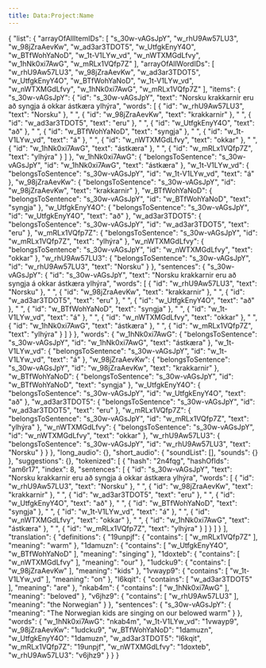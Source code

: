 ```yaml
---
title: Data:Project:Name
---
```


{
    "list": {
        "arrayOfAllItemIDs": [
            "s_30w-vAGsJpY",
            "w_rhU9Aw57LU3",
            "w_98jZraAevKw",
            "w_ad3ar3TDOT5",
            "w_UtfgkEnyY4O",
            "w_BTfWohYaNoD",
            "w_1t-V1LYw_vd",
            "w_nWTXMGdLfvy",
            "w_1hNk0xi7AwG",
            "w_mRLx1VQfp7Z"
        ],
        "arrayOfAllWordIDs": [
            "w_rhU9Aw57LU3",
            "w_98jZraAevKw",
            "w_ad3ar3TDOT5",
            "w_UtfgkEnyY4O",
            "w_BTfWohYaNoD",
            "w_1t-V1LYw_vd",
            "w_nWTXMGdLfvy",
            "w_1hNk0xi7AwG",
            "w_mRLx1VQfp7Z"
        ],
        "items": {
            "s_30w-vAGsJpY": {
                "id": "s_30w-vAGsJpY",
                "text": "Norsku krakkarnir eru að syngja á okkar ástkæra ylhýra",
                "words": [
                    {
                        "id": "w_rhU9Aw57LU3",
                        "text": "Norsku"
                    },
                    " ",
                    {
                        "id": "w_98jZraAevKw",
                        "text": "krakkarnir"
                    },
                    " ",
                    {
                        "id": "w_ad3ar3TDOT5",
                        "text": "eru"
                    },
                    " ",
                    {
                        "id": "w_UtfgkEnyY4O",
                        "text": "að"
                    },
                    " ",
                    {
                        "id": "w_BTfWohYaNoD",
                        "text": "syngja"
                    },
                    " ",
                    {
                        "id": "w_1t-V1LYw_vd",
                        "text": "á"
                    },
                    " ",
                    {
                        "id": "w_nWTXMGdLfvy",
                        "text": "okkar"
                    },
                    " ",
                    {
                        "id": "w_1hNk0xi7AwG",
                        "text": "ástkæra"
                    },
                    " ",
                    {
                        "id": "w_mRLx1VQfp7Z",
                        "text": "ylhýra"
                    }
                ]
            },
            "w_1hNk0xi7AwG": {
                "belongsToSentence": "s_30w-vAGsJpY",
                "id": "w_1hNk0xi7AwG",
                "text": "ástkæra"
            },
            "w_1t-V1LYw_vd": {
                "belongsToSentence": "s_30w-vAGsJpY",
                "id": "w_1t-V1LYw_vd",
                "text": "á"
            },
            "w_98jZraAevKw": {
                "belongsToSentence": "s_30w-vAGsJpY",
                "id": "w_98jZraAevKw",
                "text": "krakkarnir"
            },
            "w_BTfWohYaNoD": {
                "belongsToSentence": "s_30w-vAGsJpY",
                "id": "w_BTfWohYaNoD",
                "text": "syngja"
            },
            "w_UtfgkEnyY4O": {
                "belongsToSentence": "s_30w-vAGsJpY",
                "id": "w_UtfgkEnyY4O",
                "text": "að"
            },
            "w_ad3ar3TDOT5": {
                "belongsToSentence": "s_30w-vAGsJpY",
                "id": "w_ad3ar3TDOT5",
                "text": "eru"
            },
            "w_mRLx1VQfp7Z": {
                "belongsToSentence": "s_30w-vAGsJpY",
                "id": "w_mRLx1VQfp7Z",
                "text": "ylhýra"
            },
            "w_nWTXMGdLfvy": {
                "belongsToSentence": "s_30w-vAGsJpY",
                "id": "w_nWTXMGdLfvy",
                "text": "okkar"
            },
            "w_rhU9Aw57LU3": {
                "belongsToSentence": "s_30w-vAGsJpY",
                "id": "w_rhU9Aw57LU3",
                "text": "Norsku"
            }
        },
        "sentences": {
            "s_30w-vAGsJpY": {
                "id": "s_30w-vAGsJpY",
                "text": "Norsku krakkarnir eru að syngja á okkar ástkæra ylhýra",
                "words": [
                    {
                        "id": "w_rhU9Aw57LU3",
                        "text": "Norsku"
                    },
                    " ",
                    {
                        "id": "w_98jZraAevKw",
                        "text": "krakkarnir"
                    },
                    " ",
                    {
                        "id": "w_ad3ar3TDOT5",
                        "text": "eru"
                    },
                    " ",
                    {
                        "id": "w_UtfgkEnyY4O",
                        "text": "að"
                    },
                    " ",
                    {
                        "id": "w_BTfWohYaNoD",
                        "text": "syngja"
                    },
                    " ",
                    {
                        "id": "w_1t-V1LYw_vd",
                        "text": "á"
                    },
                    " ",
                    {
                        "id": "w_nWTXMGdLfvy",
                        "text": "okkar"
                    },
                    " ",
                    {
                        "id": "w_1hNk0xi7AwG",
                        "text": "ástkæra"
                    },
                    " ",
                    {
                        "id": "w_mRLx1VQfp7Z",
                        "text": "ylhýra"
                    }
                ]
            }
        },
        "words": {
            "w_1hNk0xi7AwG": {
                "belongsToSentence": "s_30w-vAGsJpY",
                "id": "w_1hNk0xi7AwG",
                "text": "ástkæra"
            },
            "w_1t-V1LYw_vd": {
                "belongsToSentence": "s_30w-vAGsJpY",
                "id": "w_1t-V1LYw_vd",
                "text": "á"
            },
            "w_98jZraAevKw": {
                "belongsToSentence": "s_30w-vAGsJpY",
                "id": "w_98jZraAevKw",
                "text": "krakkarnir"
            },
            "w_BTfWohYaNoD": {
                "belongsToSentence": "s_30w-vAGsJpY",
                "id": "w_BTfWohYaNoD",
                "text": "syngja"
            },
            "w_UtfgkEnyY4O": {
                "belongsToSentence": "s_30w-vAGsJpY",
                "id": "w_UtfgkEnyY4O",
                "text": "að"
            },
            "w_ad3ar3TDOT5": {
                "belongsToSentence": "s_30w-vAGsJpY",
                "id": "w_ad3ar3TDOT5",
                "text": "eru"
            },
            "w_mRLx1VQfp7Z": {
                "belongsToSentence": "s_30w-vAGsJpY",
                "id": "w_mRLx1VQfp7Z",
                "text": "ylhýra"
            },
            "w_nWTXMGdLfvy": {
                "belongsToSentence": "s_30w-vAGsJpY",
                "id": "w_nWTXMGdLfvy",
                "text": "okkar"
            },
            "w_rhU9Aw57LU3": {
                "belongsToSentence": "s_30w-vAGsJpY",
                "id": "w_rhU9Aw57LU3",
                "text": "Norsku"
            }
        }
    },
    "long_audio": {},
    "short_audio": {
        "soundList": [],
        "sounds": {}
    },
    "suggestions": {},
    "tokenized": [
        {
            "hash": "2n4fqg",
            "hashOfIds": "am6r17",
            "index": 8,
            "sentences": [
                {
                    "id": "s_30w-vAGsJpY",
                    "text": "Norsku krakkarnir eru að syngja á okkar ástkæra ylhýra",
                    "words": [
                        {
                            "id": "w_rhU9Aw57LU3",
                            "text": "Norsku"
                        },
                        " ",
                        {
                            "id": "w_98jZraAevKw",
                            "text": "krakkarnir"
                        },
                        " ",
                        {
                            "id": "w_ad3ar3TDOT5",
                            "text": "eru"
                        },
                        " ",
                        {
                            "id": "w_UtfgkEnyY4O",
                            "text": "að"
                        },
                        " ",
                        {
                            "id": "w_BTfWohYaNoD",
                            "text": "syngja"
                        },
                        " ",
                        {
                            "id": "w_1t-V1LYw_vd",
                            "text": "á"
                        },
                        " ",
                        {
                            "id": "w_nWTXMGdLfvy",
                            "text": "okkar"
                        },
                        " ",
                        {
                            "id": "w_1hNk0xi7AwG",
                            "text": "ástkæra"
                        },
                        " ",
                        {
                            "id": "w_mRLx1VQfp7Z",
                            "text": "ylhýra"
                        }
                    ]
                }
            ]
        }
    ],
    "translation": {
        "definitions": {
            "19unpjf": {
                "contains": [
                    "w_mRLx1VQfp7Z"
                ],
                "meaning": "warm"
            },
            "1damuzn": {
                "contains": [
                    "w_UtfgkEnyY4O",
                    "w_BTfWohYaNoD"
                ],
                "meaning": "singing"
            },
            "1doxteb": {
                "contains": [
                    "w_nWTXMGdLfvy"
                ],
                "meaning": "our"
            },
            "1udcku9": {
                "contains": [
                    "w_98jZraAevKw"
                ],
                "meaning": "kids"
            },
            "1vwayp9": {
                "contains": [
                    "w_1t-V1LYw_vd"
                ],
                "meaning": "on"
            },
            "l6kqit": {
                "contains": [
                    "w_ad3ar3TDOT5"
                ],
                "meaning": "are"
            },
            "nkab4m": {
                "contains": [
                    "w_1hNk0xi7AwG"
                ],
                "meaning": "beloved"
            },
            "v6jhz9": {
                "contains": [
                    "w_rhU9Aw57LU3"
                ],
                "meaning": "the Norwegian"
            }
        },
        "sentences": {
            "s_30w-vAGsJpY": {
                "meaning": "The Norwegian kids are singing on our belowed warm"
            }
        },
        "words": {
            "w_1hNk0xi7AwG": "nkab4m",
            "w_1t-V1LYw_vd": "1vwayp9",
            "w_98jZraAevKw": "1udcku9",
            "w_BTfWohYaNoD": "1damuzn",
            "w_UtfgkEnyY4O": "1damuzn",
            "w_ad3ar3TDOT5": "l6kqit",
            "w_mRLx1VQfp7Z": "19unpjf",
            "w_nWTXMGdLfvy": "1doxteb",
            "w_rhU9Aw57LU3": "v6jhz9"
        }
    }
}